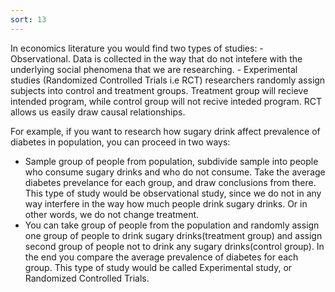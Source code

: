 ```yaml
---
sort: 13
---
```


In economics literature you would find two types of studies:
    - Observational. Data is collected in the way that do not intefere with the underlying social phenomena that we are researching.
    - Experimental studies (Randomized Controlled Trials i.e RCT)
    researchers randomly assign subjects into control and treatment groups. Treatment group will recieve intended program, while control group will not recive inteded program. RCT allows us easily draw causal relationships.

For example, if you want to research how sugary drink affect prevalence of diabetes in population, you can proceed in two ways:
 - Sample group of people from population, subdivide sample into people who consume sugary drinks and who do not consume. Take the average diabetes prevelance for each group, and draw conclusions from there. This type of study would be observational study, since we do not in any way interfere in the way how much people drink sugary drinks. Or in other words, we do not change treatment.
 - You can take group of people from the population and randomly assign one group of people to drink sugary drinks(treatment group) and assign second group of people not to drink any sugary drinks(control group). In the end you compare the average prevalence of diabetes for each group. This type of study would be called Experimental study, or Randomized Controlled Trials.
 